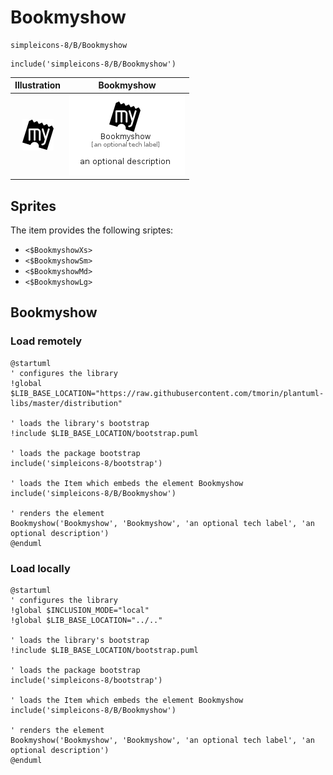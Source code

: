 # Bookmyshow


```text
simpleicons-8/B/Bookmyshow
```

```text
include('simpleicons-8/B/Bookmyshow')
```



| Illustration | Bookmyshow |
| :---: | :---: |
| ![illustration for Illustration](../../simpleicons-8/B/Bookmyshow.png) | ![illustration for Bookmyshow](../../simpleicons-8/B/Bookmyshow.Local.png) |



## Sprites
The item provides the following sriptes:

- `<$BookmyshowXs>`
- `<$BookmyshowSm>`
- `<$BookmyshowMd>`
- `<$BookmyshowLg>`





## Bookmyshow

### Load remotely
```plantuml
@startuml
' configures the library
!global $LIB_BASE_LOCATION="https://raw.githubusercontent.com/tmorin/plantuml-libs/master/distribution"

' loads the library's bootstrap
!include $LIB_BASE_LOCATION/bootstrap.puml

' loads the package bootstrap
include('simpleicons-8/bootstrap')

' loads the Item which embeds the element Bookmyshow
include('simpleicons-8/B/Bookmyshow')

' renders the element
Bookmyshow('Bookmyshow', 'Bookmyshow', 'an optional tech label', 'an optional description')
@enduml
```

### Load locally
```plantuml
@startuml
' configures the library
!global $INCLUSION_MODE="local"
!global $LIB_BASE_LOCATION="../.."

' loads the library's bootstrap
!include $LIB_BASE_LOCATION/bootstrap.puml

' loads the package bootstrap
include('simpleicons-8/bootstrap')

' loads the Item which embeds the element Bookmyshow
include('simpleicons-8/B/Bookmyshow')

' renders the element
Bookmyshow('Bookmyshow', 'Bookmyshow', 'an optional tech label', 'an optional description')
@enduml
```

